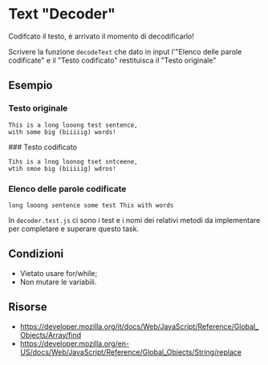 # Text "Decoder"

Codifcato il testo, è arrivato il momento di decodificarlo!

Scrivere la funzione `decodeText` che dato in input l'"Elenco delle parole codificate" e il "Testo codificato"
restituisca il "Testo originale"


## Esempio
### Testo originale
```
This is a long looong test sentence,
with some big (biiiiig) words!
```

### Testo codificato
```
Tihs is a lnog loonog tset sntceene,
wtih smoe big (biiiiig) wdros!
```

### Elenco delle parole codificate
```
long looong sentence some test This with words
```

In `decoder.test.js` ci sono i test e i nomi dei relativi metodi da implementare per completare e 
superare questo task.
  

## Condizioni
- Vietato usare for/while;
- Non mutare le variabili.

## Risorse
* https://developer.mozilla.org/it/docs/Web/JavaScript/Reference/Global_Objects/Array/find
* https://developer.mozilla.org/en-US/docs/Web/JavaScript/Reference/Global_Objects/String/replace